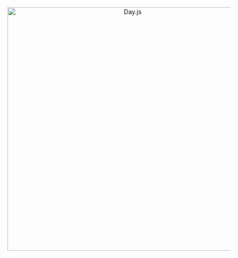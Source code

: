 <p align="center">
  <a href="https://day.js.org/" target="_blank" rel="noopener noreferrer">
    <img width="550" src="banner.png" alt="Day.js" />
  </a>
</p>                                                            

